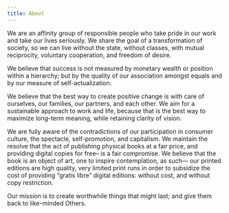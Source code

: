 ```yaml
---
title: About
---
```



We are an affinity group of responsible people who take pride in our
work and take our lives seriously. We share the goal of a transformation of society,
so we can live without the state, without classes, with mutual reciprocity,
voluntary cooperation, and freedom of desire.

We believe that success is not measured by monetary wealth or position within a
hierarchy; but by the quality of our association amongst equals and by our measure
of self-actualization.

We believe that the best way to create positive change is with care of ourselves,
our families, our partners, and each other. We aim for a sustainable approach to
work and life, because that is the best way to maximize long-term meaning,
while retaining clarity of vision.

We are fully aware of the contradictions of our participation in consumer culture,
the spectacle, self-promotion, and capitalism. We maintain the resolve that the
act of publishing physical books at a fair price, and providing digital copies for
free– is a fair compromise. We believe that the book is an object of art,
one to inspire contemplation, as such— our printed editions are high quality,
very limited print runs in order to subsidize the cost of providing
“gratis libre” digital editions: without cost, and without copy restriction.

Our mission is to create worthwhile things that might last; and give them back to
like-minded Others.

